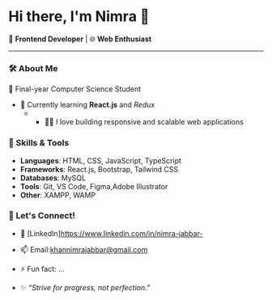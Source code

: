 # Hi there, I'm Nimra 👋

🚀 **Frontend Developer** | 🌐 **Web Enthusiast** 

---

### 🛠 About Me
🌟 Final-year Computer Science Student
- 🌱 Currently learning **React.js** and  *Redux*
  - - 👩‍💻 I love building responsive and scalable web applications

### 🔧 Skills & Tools
- **Languages**: HTML, CSS, JavaScript, TypeScript
- **Frameworks**: React.js, Bootstrap, Tailwind CSS
- **Databases**: MySQL
- **Tools**: Git, VS Code, Figma,Adobe Illustrator
- **Other**: XAMPP, WAMP

### 💬 Let's Connect! 
- 💼 [LinkedIn]https://www.linkedin.com/in/nimra-jabbar-
- 📫 Email:khannimrajabbar@gmail.com

- ⚡ Fun fact: ...
- ✨ *“Strive for progress, not perfection.”*
